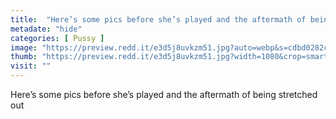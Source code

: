 ```yaml
---
title:  "Here’s some pics before she’s played and the aftermath of being stretched out"
metadate: "hide"
categories: [ Pussy ]
image: "https://preview.redd.it/e3d5j8uvkzm51.jpg?auto=webp&s=cdbd0282c5b6bcf77d4fcc4291a1f033015f5f7b"
thumb: "https://preview.redd.it/e3d5j8uvkzm51.jpg?width=1080&crop=smart&auto=webp&s=0a6b45723a926dd997cf4f1c8a295ea5c5ab1713"
visit: ""
---
```

Here’s some pics before she’s played and the aftermath of being stretched out
